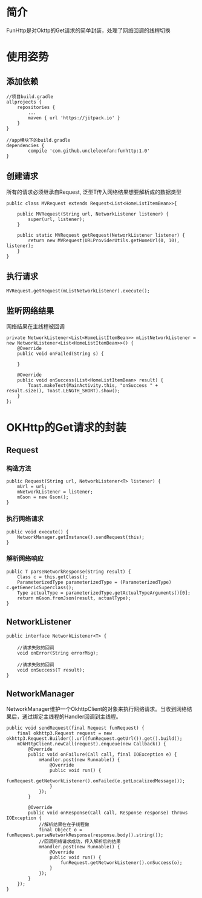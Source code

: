 # 简介 #
FunHttp是对Okttp的Get请求的简单封装，处理了网络回调的线程切换
# 使用姿势 #
## 添加依赖 ##
	//项目build.gradle
	allprojects {
		repositories {
			...
			maven { url 'https://jitpack.io' }
		}
	}

	//app模块下的build.gradle
	dependencies {
	        compile 'com.github.uncleleonfan:funhttp:1.0'
	}

## 创建请求 ##
所有的请求必须继承自Request<T>, 泛型T传入网络结果想要解析成的数据类型

	public class MVRequest extends Request<List<HomeListItemBean>>{
	
	    public MVRequest(String url, NetworkListener listener) {
	        super(url, listener);
	    }
	
	    public static MVRequest getRequest(NetworkListener listener) {
	        return new MVRequest(URLProviderUtils.getHomeUrl(0, 10), listener);
	    }
	}

## 执行请求 ##
   	MVRequest.getRequest(mListNetworkListener).execute();

## 监听网络结果 ##
网络结果在主线程被回调

    private NetworkListener<List<HomeListItemBean>> mListNetworkListener = new NetworkListener<List<HomeListItemBean>>() {
        @Override
        public void onFailed(String s) {

        }

        @Override
        public void onSuccess(List<HomeListItemBean> result) {
            Toast.makeText(MainActivity.this, "onSuccess " + result.size(), Toast.LENGTH_SHORT).show();
        }
    };

# OKHttp的Get请求的封装 #

## Request ##

### 构造方法 ###
    public Request(String url, NetworkListener<T> listener) {
        mUrl = url;
        mNetworkListener = listener;
        mGson = new Gson();
    }
### 执行网络请求 ###
    public void execute() {
        NetworkManager.getInstance().sendRequest(this);
    }
### 解析网络响应 ###
    public T parseNetworkResponse(String result) {
        Class c = this.getClass();
        ParameterizedType parameterizedType = (ParameterizedType) c.getGenericSuperclass();
        Type actualType = parameterizedType.getActualTypeArguments()[0];
        return mGson.fromJson(result, actualType);
    }

## NetworkListener ##
	public interface NetworkListener<T> {
	
		//请求失败的回调
	    void onError(String errorMsg);

		//请求失败的回调	
	    void onSuccess(T result);
	}
## NetworkManager ##
NetworkManager维护一个OkhttpClient的对象来执行网络请求。当收到网络结果后，通过绑定主线程的Handler回调到主线程。

    public void sendRequest(final Request funRequest) {
        final okhttp3.Request request = new okhttp3.Request.Builder().url(funRequest.getUrl()).get().build();
        mOkHttpClient.newCall(request).enqueue(new Callback() {
            @Override
            public void onFailure(Call call, final IOException e) {
                mHandler.post(new Runnable() {
                    @Override
                    public void run() {
                        funRequest.getNetworkListener().onFailed(e.getLocalizedMessage());
                    }
                });
            }

            @Override
            public void onResponse(Call call, Response response) throws IOException {
                //解析结果在在子线程做
                final Object o = funRequest.parseNetworkResponse(response.body().string());
                //回调网络请求成功，传入解析后的结果
                mHandler.post(new Runnable() {
                    @Override
                    public void run() {
                        funRequest.getNetworkListener().onSuccess(o);
                    }
                });
            }
        });
    }
